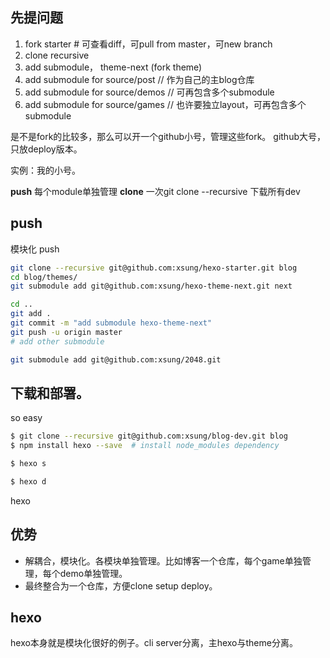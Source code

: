 

## 先提问题





1. fork starter  # 可查看diff，可pull from master，可new branch
2. clone recursive
3. add submodule， theme-next (fork theme)
4. add submodule for source/post  // 作为自己的主blog仓库
5. add submodule for source/demos  // 可再包含多个submodule
5. add submodule for source/games  // 也许要独立layout，可再包含多个submodule


是不是fork的比较多，那么可以开一个github小号，管理这些fork。
github大号，只放deploy版本。

实例：我的小号。


**push** 每个module单独管理
**clone** 一次git clone --recursive 下载所有dev

## push
模块化 push

```bash
git clone --recursive git@github.com:xsung/hexo-starter.git blog
cd blog/themes/
git submodule add git@github.com:xsung/hexo-theme-next.git next

cd ..
git add .
git commit -m "add submodule hexo-theme-next"
git push -u origin master
# add other submodule

git submodule add git@github.com:xsung/2048.git


```

## 下载和部署。
so easy

```bash
$ git clone --recursive git@github.com:xsung/blog-dev.git blog
$ npm install hexo --save  # install node_modules dependency

$ hexo s

$ hexo d
```
hexo




## 优势

- 解耦合，模块化。各模块单独管理。比如博客一个仓库，每个game单独管理，每个demo单独管理。
- 最终整合为一个仓库，方便clone setup deploy。


## hexo

hexo本身就是模块化很好的例子。cli server分离，主hexo与theme分离。
